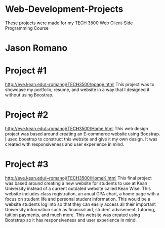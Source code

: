 # Web-Development-Projects
These projects were made for my TECH 3500 Web Client-Side Programming Course

# Jason Romano

# Project #1
http://eve.kean.edu/~romanoj/TECH3500/ppage.html
This project was to showcase my portfolio, resume, and website in a way that I designed it without using Boostrap.

# Project #2
http://eve.kean.edu/~romanoj/TECH3500/Home.html
This web design project was based around creating an E-commerce website using Boostrap. I used boostrap to construct this website and give it my own design. It was created with responsiveness and user experience in mind. 

# Project #3
http://eve.kean.edu/~romanoj/TECH3500/HomeK.html
This final project was based around creating a new website for students to use at Kean University instead of a current outdated website called Kean Wise. This website includes class registration, an anual GPA chart, a home page with a focus on student life and personal student information. This would be a website students log into so that they can easily access all their important University information such as financial aid, student advisement, tutoring, tuition payments, and much more. This website was created using Bootstrap so it has responsiveness and user experience in mind.

